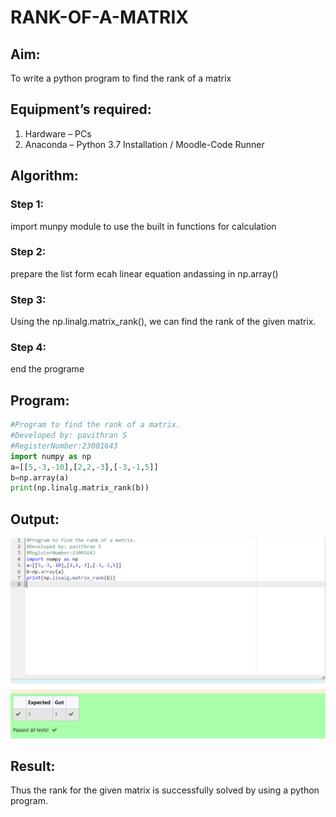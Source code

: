 # RANK-OF-A-MATRIX
## Aim:
To write a python program to find the rank of a matrix
## Equipment’s required:
1. 	Hardware – PCs
2. 	Anaconda – Python 3.7 Installation / Moodle-Code Runner
## Algorithm:
### Step 1: 
import munpy module to use the built in functions for calculation
### Step 2: 
prepare the list form ecah linear equation andassing in np.array()
### Step 3: 
Using the np.linalg.matrix_rank(), we can find the rank of the given matrix.
### Step 4:
end the programe 
## Program:
``` python
#Program to find the rank of a matrix.
#Developed by: pavithran S
#RegisterNumber:23001643
import numpy as np
a=[[5,-3,-10],[2,2,-3],[-3,-1,5]]
b=np.array(a)
print(np.linalg.matrix_rank(b))
```
## Output:
![output](/Screenshot%202023-07-26%20174805.png)
## Result:
Thus the rank for the given matrix is successfully solved by  using a python program.

